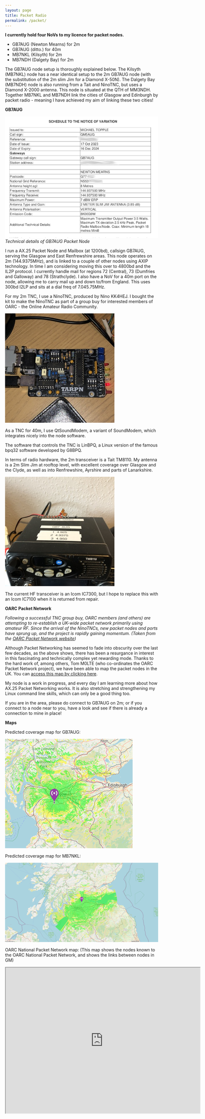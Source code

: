 ```yaml
---
layout: page
title: Packet Radio
permalink: /packet/
---
```


**I currently hold four NoVs to my licence for packet nodes.**
* GB7AUG (Newton Mearns) for 2m
* GB7AUG (ditto.) for 40m
* MB7NKL (Kilsyth) for 2m
* MB7NDH (Dalgety Bay) for 2m

The GB7AUG node setup is thoroughly explained below. The Kilsyth (MB7NKL) node has a near identical setup to the 2m GB7AUG node (with the substitution of the 2m slim Jim for a Diamond X-50N). The Dalgety Bay (MB7NDH) node is also running from a Tait and NinoTNC, but uses a Diamond X-2000 antenna. This node is situated at the QTH of MM3NDH. Together MB7NKL and MB7NDH link the cities of Glasgow and Edinburgh by packet radio - meaning I have achieved my aim of linking these two cities!

**GB7AUG**

![Technical details of Packet Node](images/packetrules.png)
*Technical details of GB7AUG Packet Node*

I run a AX.25 Packet Node and Mailbox (at 1200bd), callsign GB7AUG, serving the Glasgow and East Renfrewshire areas. This node operates on 2m (144.9375MHz), and is linked to a couple of  other nodes using AXIP technology. In time I am considering moving this over to 4800bd and the IL2P protocol. I currently handle mail for regions 72 (Central), 73 (Dumfries and Galloway) and 78 (Strathclyde). I also have a NoV for a 40m port on the node, allowing me to carry mail up and down to/from England. This uses 300bd I2LP and sits at a dial freq of 7.045.75MHz.

For my 2m TNC, I use a NinoTNC, produced by Nino KK4HEJ. I bought the kit to make the NinoTNC as part of a group buy for interested members of OARC - the Online Amateur Radio Community.

![NinoTNC](images/tncsmall.jpg)

As a TNC for 40m, I use QtSoundModem, a variant of SoundModem, which integrates nicely into the node software.

The software that controls the TNC is LinBPQ, a Linux version of the famous bpq32 software developed by G8BPQ.

In terms of radio hardware, the 2m transceiver is a Tait TM8110. My antenna is a 2m Slim Jim at rooftop level, with excellent coverage over Glasgow and the Clyde, as well as into Renfrewshire, Ayrshire  and parts of Lanarkshire.

![Tait TM-8110](images/taitsmall.jpg)

The current HF transceiver is an Icom IC7300, but I hope to replace this with an Icom IC7100 when it is returned from repair.

**OARC Packet Network**

*Following a successful TNC group buy, OARC members (and others) are attempting to re-establish a UK-wide packet network primarily using amateur RF. Since the arrival of the NinoTNCs, new packet nodes and ports have sprung up, and the project is rapidly gaining momentum.*
*(Taken from the [OARC Packet Network website](https://wiki.oarc.uk/packet?s[]=packet#national_packet_network_project))*

Although Packet Networking has seemed to fade into obscurity over the last few decades, as the above shows, there has been a resurgance in interest in this fascinating and technically complex yet rewarding mode. Thanks to the hard work of, among others, Tom M0LTE (who co-ordinates the OARC Packet Network project), we have been able to map the packet nodes in the UK. You can [access this map by clicking here](https://packetnodes.spots.radio/etcc-packet-map.html). 

My node is a work in progress, and every day I am learning more about how AX.25 Packet Networking works. It is also stretching and strengthening my Linux command line skills, which can only be a good thing too.

If you are in the area, please do connect to GB7AUG on 2m; or if you connect to a node near to you, have a look and see if there is already a connection to mine in place!

**Maps**

Predicted coverage map for GB7AUG:

![Coverage map](images/canvas.png)

Predicted coverage map for MB7NKL:

![Coverage map](images/mb7nklCoverage.png)

OARC National Packet Network map:
(This map shows the nodes known to the OARC National Packet Network, and shows the links between nodes in GM)

<iframe src="https://www.google.com/maps/d/embed?mid=1tAry6ehlUqty-trp_viwN1Q9hXBGVE0&ehbc=2E312F" width="640" height="480"></iframe>
